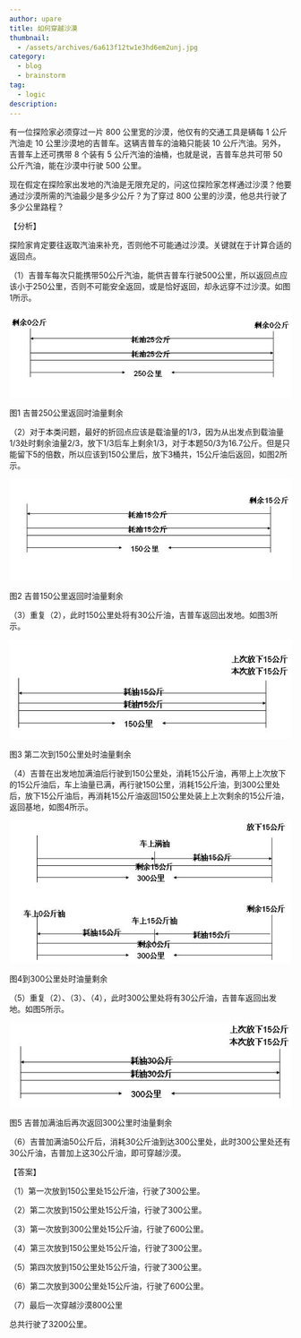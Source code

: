 ```yaml
---
author: upare
title: 如何穿越沙漠
thumbnail:
  - /assets/archives/6a613f12tw1e3hd6em2unj.jpg
category:
  - blog
  - brainstorm
tag:
  - logic
description: 
---
```

有一位探险家必须穿过一片 800 公里宽的沙漠，他仅有的交通工具是辆每 1 公斤汽油走 10 公里沙漠地的吉普车。这辆吉普车的油箱只能装 10 公斤汽油。另外，吉普车上还可携带 8 个装有 5 公斤汽油的油桶，也就是说，吉普车总共可带 50 公斤汽油，能在沙漠中行驶 500 公里。

现在假定在探险家出发地的汽油是无限充足的，问这位探险家怎样通过沙漠？他要通过沙漠所需的汽油最少是多少公斤？为了穿过 800 公里的沙漠，他总共行驶了多少公里路程？

【分析】

探险家肯定要往返取汽油来补充，否则他不可能通过沙漠。关键就在于计算合适的返回点。

（1）吉普车每次只能携带50公斤汽油，能供吉普车行驶500公里，所以返回点应该小于250公里，否则不可能安全返回，或是恰好返回，却永远穿不过沙漠。如图1所示。

![](/assets/archives/6a613f12tw1e3hd6em2unj.jpg)

图1 吉普250公里返回时油量剩余

（2）对于本类问题，最好的折回点应该是载油量的1/3，因为从出发点到载油量1/3处时剩余油量2/3，放下1/3后车上剩余1/3，对于本题50/3为16.7公斤。但是只能留下5的倍数，所以应该到150公里后，放下3桶共，15公斤油后返回，如图2所示。

![](/assets/archives/6a613f12tw1e3hd6f5fuij.jpg)

图2 吉普150公里返回时油量剩余

（3）重复（2），此时150公里处将有30公斤油，吉普车返回出发地。如图3所示。

![](/assets/archives/6a613f12tw1e3hd6fnkl8j.jpg)

图3 第二次到150公里处时油量剩余

（4）吉普在出发地加满油后行驶到150公里处，消耗15公斤油，再带上上次放下的15公斤油后，车上油量已满，再行驶150公里，消耗15公斤油，到300公里处后，放下15公斤油后，再消耗15公斤油返回150公里处装上上次剩余的15公斤油，返回基地，如图4所示。

![](/assets/archives/6a613f12tw1e3hd6g213vj.jpg)

图4到300公里处时油量剩余

（5）重复（2）、（3）、（4），此时300公里处将有30公斤油，吉普车返回出发地。如图5所示。

![](/assets/archives/6a613f12tw1e3hd6isq7wj.jpg)

图5 吉普加满油后再次返回300公里时油量剩余

（6）吉普加满油50公斤后，消耗30公斤油到达300公里处，此时300公里处还有30公斤油，吉普加上这30公斤油，即可穿越沙漠。

【答案】

（1）第一次放到150公里处15公斤油，行驶了300公里。

（2）第二次放到150公里处15公斤油，行驶了300公里。

（3）第一次放到300公里处15公斤油，行驶了600公里。

（4）第三次放到150公里处15公斤油，行驶了300公里。

（5）第四次放到150公里处15公斤油，行驶了300公里。

（6）第二次放到300公里处15公斤油，行驶了600公里。

（7）最后一次穿越沙漠800公里

总共行驶了3200公里。